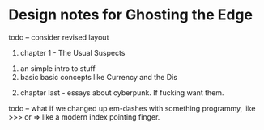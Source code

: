 # Design notes for Ghosting the Edge

todo – consider revised layout

1. chapter 1 - The Usual Suspects
  1) an simple intro to stuff
  2) basic basic concepts like Currency and the Dis

2. chapter last - essays about cyberpunk. If fucking want them.  



todo – what if we changed up em-dashes with something programmy, like >>> or => like a modern index pointing finger. 